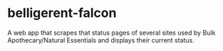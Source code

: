 # belligerent-falcon
A web app that scrapes that status pages of several sites used by Bulk Apothecary/Natural Essentials and displays their current status.
